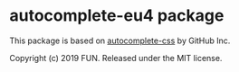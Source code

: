 # autocomplete-eu4 package

This package is based on [autocomplete-css](https://github.com/atom/autocomplete-css) by GitHub Inc.

Copyright (c) 2019 FUN. Released under the MIT license.
